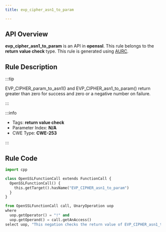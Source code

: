 ```yaml
---
title: evp_cipher_asn1_to_param

---
```



## API Overview
**evp_cipher_asn1_to_param** is an API in **openssl**. This rule belongs to the **return value check** type. This rule is generated using [AURC](../../tools/AURC).
## Rule Description

:::tip

EVP_CIPHER_param_to_asn1() and EVP_CIPHER_asn1_to_param() return greater than zero for success and zero or a negative number on failure.

:::

:::info

- Tags: **return value check**
- Parameter Index: **N/A**
- CWE Type: **CWE-253**

:::

## Rule Code
```python
import cpp

class OpenSSLFunctionCall extends FunctionCall {
  OpenSSLFunctionCall() {
    this.getTarget().hasName("EVP_CIPHER_asn1_to_param")
  }
}

from OpenSSLFunctionCall call, UnaryOperation uop
where
  uop.getOperator() = "!" and
  uop.getOperand() = call.getAnAccess()
select uop, "This negation checks the return value of EVP_CIPHER_asn1_to_param."
```